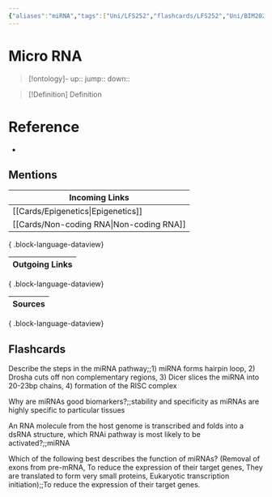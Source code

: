 ```yaml
---
{"aliases":"miRNA","tags":["Uni/LFS252","flashcards/LFS252","Uni/BIM202","flashcards/BIM202"],"dg-publish":true,"permalink":"/cards/micro-rna/","dgPassFrontmatter":true}
---
```


# Micro RNA

> [!ontology]-
> up:: 
> jump:: 
> down:: 

> [!Definition] Definition

# Reference

- 

## Mentions

| Incoming Links                              |
| ------------------------------------------- |
| [[Cards/Epigenetics\|Epigenetics]]       |
| [[Cards/Non-coding RNA\|Non-coding RNA]] |

{ .block-language-dataview}

| Outgoing Links |
| -------------- |

{ .block-language-dataview}

| Sources |
| ------- |

{ .block-language-dataview}

## Flashcards

Describe the steps in the miRNA pathway;;1) miRNA forms hairpin loop, 2) Drosha cuts off non complementary regions, 3) Dicer slices the miRNA into 20-23bp chains, 4) formation of the RISC complex

Why are miRNAs good biomarkers?;;stability and specificity as miRNAs are highly specific to particular tissues
<!--SR:!2024-11-06,1,230-->

An RNA molecule from the host genome is transcribed and folds into a dsRNA structure, which RNAi pathway is most likely to be activated?;;miRNA
<!--SR:!2024-11-06,1,230-->

Which of the following best describes the function of miRNAs? (Removal of exons from pre-mRNA, To reduce the expression of their target genes, They are translated to form very small proteins, Eukaryotic transcription initiation);;To reduce the expression of their target genes.